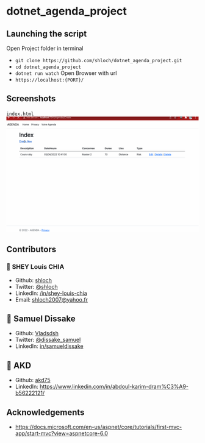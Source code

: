 # dotnet_agenda_project

## Launching the script

Open Project folder in terminal

- `git clone https://github.com/shloch/dotnet_agenda_project.git`
- `cd dotnet_agenda_project`
- `dotnet run watch`
Open Browser with url
- `https://localhost:{PORT}/`


## Screenshots

`index.html`
![alt text](https://github.com/shloch/dotnet_agenda_project/blob/main/agenda.gif)

## Contributors

### 👤 **SHEY Louis CHIA**

- Github: [shloch](https://github.com/shloch)
- Twitter: [@shloch](https://twitter.com/shloch)
- LinkedIn: [/in/shey-louis-chia](https://www.linkedin.com/in/shey-louis-chia)
- Email: shloch2007@yahoo.fr

## 👤 **Samuel Dissake**
- Github: [Vladsdsh](https://github.com/Vladsdsh)
- Twitter: [@dissake_samuel](https://twitter.com/dissake_samuel)
- LinkedIn: [in/samueldissake](https://www.linkedin.com/in/samueldissake)


## 👤 **AKD**
- Github: [akd75](https://github.com/akd75)
- LinkedIn: https://www.linkedin.com/in/abdoul-karim-dram%C3%A9-b56222121/

## Acknowledgements
- https://docs.microsoft.com/en-us/aspnet/core/tutorials/first-mvc-app/start-mvc?view=aspnetcore-6.0
